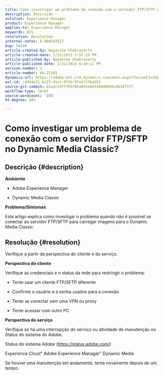 ```yaml
---
title: Como investigar um problema de conexão com o servidor FTP/SFTP no Dynamic Media Classic?
description: Descrição
solution: Experience Manager
product: Experience Manager
applies-to: Experience Manager
keywords: KCS
resolution: Resolution
internal-notes: E-000543517
bug: false
article-created-by: Nayanika Chakravarty
article-created-date: 1/31/2023 5:57:23 PM
article-published-by: Nayanika Chakravarty
article-published-date: 1/31/2023 6:20:11 PM
version-number: 2
article-number: KA-21182
dynamics-url: https://adobe-ent.crm.dynamics.com/main.aspx?forceUCI=1&pagetype=entityrecord&etn=knowledgearticle&id=b8a6a1b1-90a1-ed11-aad1-6045bd0063aa
exl-id: c4d94e31-bc23-41c1-971b-97a37276a552
source-git-commit: 01adc5dfff0378ba865e84339dd0985c6b34f1ff
workflow-type: tm+mt
source-wordcount: '155'
ht-degree: 48%

---
```


# Como investigar um problema de conexão com o servidor FTP/SFTP no Dynamic Media Classic?

## Descrição {#description}


<b>Ambiente</b>

- Adobe Experience Manager

- Dynamic Media Classic

<b>Problema/Sintomas</b>

Este artigo explica como investigar o problema quando não é possível se conectar ao servidor FTP/SFTP para carregar imagens para o Dynamic Media Classic.


## Resolução {#resolution}


Verifique a partir da perspectiva do cliente e do serviço.

<b>Perspectiva do cliente</b>

Verifique as credenciais e o status da rede para restringir o problema:

- Tente usar um cliente FTP/SFTP diferente

- Confirme o usuário e a senha usados para a conexão

- Tente se conectar sem uma VPN ou proxy

- Tente acessar com outro PC

<b>Perspectiva do serviço</b>

Verifique se há uma interrupção do serviço ou atividade de manutenção no Status do sistema do Adobe.

Status do sistema Adobe (https://status.adobe.com/)

Experience Cloud&quot; Adobe Experience Manager&quot; Dynamic Media

Se houver uma manutenção em andamento, tente novamente depois de um tempo.
